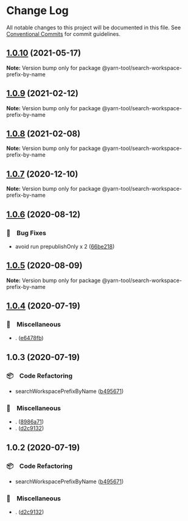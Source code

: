 # Change Log

All notable changes to this project will be documented in this file.
See [Conventional Commits](https://conventionalcommits.org) for commit guidelines.

## [1.0.10](https://github.com/bluelovers/ws-yarn-workspaces/compare/@yarn-tool/search-workspace-prefix-by-name@1.0.9...@yarn-tool/search-workspace-prefix-by-name@1.0.10) (2021-05-17)

**Note:** Version bump only for package @yarn-tool/search-workspace-prefix-by-name





## [1.0.9](https://github.com/bluelovers/ws-yarn-workspaces/compare/@yarn-tool/search-workspace-prefix-by-name@1.0.8...@yarn-tool/search-workspace-prefix-by-name@1.0.9) (2021-02-12)

**Note:** Version bump only for package @yarn-tool/search-workspace-prefix-by-name





## [1.0.8](https://github.com/bluelovers/ws-yarn-workspaces/compare/@yarn-tool/search-workspace-prefix-by-name@1.0.7...@yarn-tool/search-workspace-prefix-by-name@1.0.8) (2021-02-08)

**Note:** Version bump only for package @yarn-tool/search-workspace-prefix-by-name





## [1.0.7](https://github.com/bluelovers/ws-yarn-workspaces/compare/@yarn-tool/search-workspace-prefix-by-name@1.0.6...@yarn-tool/search-workspace-prefix-by-name@1.0.7) (2020-12-10)

**Note:** Version bump only for package @yarn-tool/search-workspace-prefix-by-name





## [1.0.6](https://github.com/bluelovers/ws-yarn-workspaces/compare/@yarn-tool/search-workspace-prefix-by-name@1.0.5...@yarn-tool/search-workspace-prefix-by-name@1.0.6) (2020-08-12)


### 🐛　Bug Fixes

* avoid run prepublishOnly x 2 ([66be218](https://github.com/bluelovers/ws-yarn-workspaces/commit/66be2186a617129e9c9594882ef2ccfa843c6a24))





## [1.0.5](https://github.com/bluelovers/ws-yarn-workspaces/compare/@yarn-tool/search-workspace-prefix-by-name@1.0.4...@yarn-tool/search-workspace-prefix-by-name@1.0.5) (2020-08-09)

**Note:** Version bump only for package @yarn-tool/search-workspace-prefix-by-name





## [1.0.4](https://github.com/bluelovers/ws-yarn-workspaces/compare/@yarn-tool/search-workspace-prefix-by-name@1.0.3...@yarn-tool/search-workspace-prefix-by-name@1.0.4) (2020-07-19)


### 🔖　Miscellaneous

* . ([e6478fb](https://github.com/bluelovers/ws-yarn-workspaces/commit/e6478fb9e579ca2eb0315141a5aa05b0b86a1b07))





## 1.0.3 (2020-07-19)


### 📦　Code Refactoring

* searchWorkspacePrefixByName ([b495671](https://github.com/bluelovers/ws-yarn-workspaces/commit/b495671030345218f7df715b29cb50a751cdb5d9))


### 🔖　Miscellaneous

* . ([8986a71](https://github.com/bluelovers/ws-yarn-workspaces/commit/8986a714a1902681563c7ee6a8591019043b38ef))
* . ([d2c9132](https://github.com/bluelovers/ws-yarn-workspaces/commit/d2c9132a20002352b271d6dc7acaf21983586fcb))





## 1.0.2 (2020-07-19)


### 📦　Code Refactoring

* searchWorkspacePrefixByName ([b495671](https://github.com/bluelovers/ws-yarn-workspaces/commit/b495671030345218f7df715b29cb50a751cdb5d9))


### 🔖　Miscellaneous

* . ([d2c9132](https://github.com/bluelovers/ws-yarn-workspaces/commit/d2c9132a20002352b271d6dc7acaf21983586fcb))

